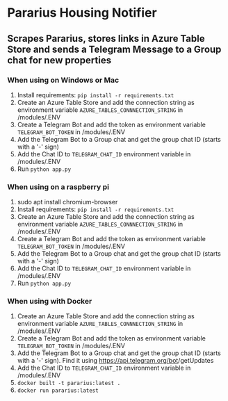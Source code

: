 # Pararius Housing Notifier

## Scrapes Pararius, stores links in Azure Table Store and sends a Telegram Message to a Group chat for new properties

### When using on Windows or Mac
1. Install requirements: `pip install -r requirements.txt`
2. Create an Azure Table Store and add the connection string as environment variable `AZURE_TABLES_CONNNECTION_STRING` in /modules/.ENV
3. Create a Telegram Bot and add the token as environment variable `TELEGRAM_BOT_TOKEN` in /modules/.ENV
4. Add the Telegram Bot to a Group chat and get the group chat ID (starts with a '-' sign)
5. Add the Chat ID to `TELEGRAM_CHAT_ID` environment variable in /modules/.ENV
6. Run `python app.py`

### When using on a raspberry pi
1. sudo apt install chromium-browser
2. Install requirements: `pip install -r requirements.txt`
3. Create an Azure Table Store and add the connection string as environment variable `AZURE_TABLES_CONNNECTION_STRING` in /modules/.ENV
4. Create a Telegram Bot and add the token as environment variable `TELEGRAM_BOT_TOKEN` in /modules/.ENV
5. Add the Telegram Bot to a Group chat and get the group chat ID (starts with a '-' sign)
6. Add the Chat ID to `TELEGRAM_CHAT_ID` environment variable in /modules/.ENV
7. Run `python app.py`

### When using with Docker
1. Create an Azure Table Store and add the connection string as environment variable `AZURE_TABLES_CONNNECTION_STRING` in /modules/.ENV
2. Create a Telegram Bot and add the token as environment variable `TELEGRAM_BOT_TOKEN` in /modules/.ENV
3. Add the Telegram Bot to a Group chat and get the group chat ID (starts with a '-' sign). Find it using https://api.telegram.org/bot<YourBOTToken>/getUpdates
4. Add the Chat ID to `TELEGRAM_CHAT_ID` environment variable in /modules/.ENV
5. `docker built -t pararius:latest .`
6. `docker run pararius:latest`